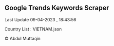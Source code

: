 

## Google Trends Keywords Scraper 
 
Last Update 09-04-2023 , 18:43:56

Country List :
VIETNAM.json



© Abdul Muttaqin 
